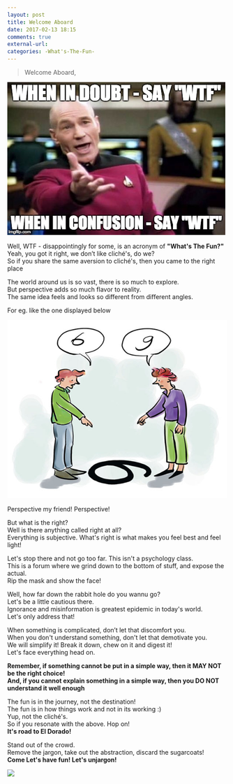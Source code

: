 ```yaml
---
layout: post
title: Welcome Aboard
date: 2017-02-13 18:15
comments: true
external-url:
categories: -What's-The-Fun-
---
```


> Welcome Aboard,

<img class="img-responsive" src="/assets/2017-02-13/WhenInDoubt.jpg">

Well, WTF - disappointingly for some, is an acronym of <b>"What's The Fun?"</b><br>
Yeah, you got it right, we don’t like cliché's, do we?<br>
So if you share the same aversion to cliché's, then you came to the right place<br>

The world around us is so vast, there is so much to explore.<br>
But perspective adds so much flavor to reality.<br>
The same idea feels and looks so different from different angles.<br>

For eg. like the one displayed below

<img class="img-responsive" src="/assets/2017-02-13/6-9-perspective.jpg">

Perspective my friend! Perspective!

But what is the right?<br>
Well is there anything called right at all?<br>
Everything is subjective. What's right is what makes you feel best and feel light!

Let's stop there and not go too far. This isn't a psychology class.<br>
This is a forum where we grind down to the bottom of stuff, and expose the actual.<br>
Rip the mask and show the face!<br>

Well, how far down the rabbit hole do you wannu go?<br>
Let's be a little cautious there.<br>
Ignorance and misinformation is greatest epidemic in today's world.<br>
Let's only address that!<br>

When something is complicated, don’t let that discomfort you.<br>
When you don't understand something, don't let that demotivate you.<br>
We will simplify it! Break it down, chew on it and digest it!<br>
Let's face everything head on.<br>

<b>Remember, if something cannot be put in a simple way, then it MAY NOT be the right choice!<br>
And, if you cannot explain something in a simple way, then you DO NOT understand it well enough<br></b>

The fun is in the journey, not the destination!<br>
The fun is in how things work and not in its working :)<br>
Yup, not the cliché's.<br>
So if you resonate with the above. Hop on!<br>
<b>It's road to El Dorado!</b><br>

Stand out of the crowd.<br>
Remove the jargon, take out the abstraction, discard the sugarcoats!<br>
<b>Come Let's have fun! Let's unjargon!</b>

<img src="/assets/2017-02-13/no-jargon.jpg">
